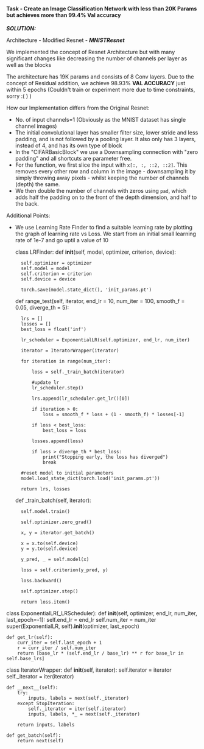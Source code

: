 #### Task - Create an Image Classification Network with less than 20K Params but achieves more than 99.4% Val accuracy

***SOLUTION:***

Architecture - Modified Resnet - ***MNISTResnet***

We implemented the concept of Resnet Architecture but with many significant changes like decreasing the number of channels per layer as well as the blocks

The architecture has 19K params and consists of 8 Conv layers. Due to the concept of Residual addition, we achieve 98.93% **VAL ACCURACY** just within 5 epochs (Couldn't train or experiment more due to time constraints, sorry :( ) ) 



How our Implementation differs from the Original Resnet:

- No. of input channels=1 (Obviously as the MNIST dataset has single channel images)
- The initial convolutional layer has smaller filter size, lower stride and less padding, and is not followed by a pooling layer. It also only has 3 layers, instead of 4, and has its own type of block
- In the "CIFARBasicBlock" we use a Downsampling connection with "zero padding" and all shortcuts are parameter free.
- For the function, we first slice the input with `x[:, :, ::2, ::2]`. This removes every other row and column in the image - downsampling it by simply throwing away pixels - whilst keeping the number of channels (depth) the same.
- We then double the number of channels with zeros using `pad`, which adds half the padding on to the front of the depth dimension, and half to the back.

Additional Points:

- We use Learning Rate Finder to find a suitable learning rate by plotting the graph of learning rate vs Loss. We start from an initial small learning rate of 1e-7 and go uptil a value of 10



   class LRFinder:
    def __init__(self, model, optimizer, criterion, device):
        
        self.optimizer = optimizer
        self.model = model
        self.criterion = criterion
        self.device = device
        
        torch.save(model.state_dict(), 'init_params.pt')

    def range_test(self, iterator, end_lr = 10, num_iter = 100, 
                   smooth_f = 0.05, diverge_th = 5):
        
        lrs = []
        losses = []
        best_loss = float('inf')

        lr_scheduler = ExponentialLR(self.optimizer, end_lr, num_iter)
        
        iterator = IteratorWrapper(iterator)
        
        for iteration in range(num_iter):

            loss = self._train_batch(iterator)

            #update lr
            lr_scheduler.step()
            
            lrs.append(lr_scheduler.get_lr()[0])

            if iteration > 0:
                loss = smooth_f * loss + (1 - smooth_f) * losses[-1]
                
            if loss < best_loss:
                best_loss = loss

            losses.append(loss)
            
            if loss > diverge_th * best_loss:
                print("Stopping early, the loss has diverged")
                break
                       
        #reset model to initial parameters
        model.load_state_dict(torch.load('init_params.pt'))
                    
        return lrs, losses

    def _train_batch(self, iterator):
        
        self.model.train()
        
        self.optimizer.zero_grad()
        
        x, y = iterator.get_batch()
        
        x = x.to(self.device)
        y = y.to(self.device)
        
        y_pred, _ = self.model(x)
                
        loss = self.criterion(y_pred, y)
        
        loss.backward()
        
        self.optimizer.step()
        
        return loss.item()

class ExponentialLR(_LRScheduler):
    def __init__(self, optimizer, end_lr, num_iter, last_epoch=-1):
        self.end_lr = end_lr
        self.num_iter = num_iter
        super(ExponentialLR, self).__init__(optimizer, last_epoch)

    def get_lr(self):
        curr_iter = self.last_epoch + 1
        r = curr_iter / self.num_iter
        return [base_lr * (self.end_lr / base_lr) ** r for base_lr in self.base_lrs]

class IteratorWrapper:
    def __init__(self, iterator):
        self.iterator = iterator
        self._iterator = iter(iterator)

    def __next__(self):
        try:
            inputs, labels = next(self._iterator)
        except StopIteration:
            self._iterator = iter(self.iterator)
            inputs, labels, *_ = next(self._iterator)

        return inputs, labels

    def get_batch(self):
        return next(self)
        
        
